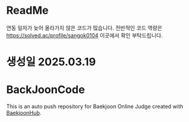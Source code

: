# ReadMe
연동 일자가 늦어 올라가지 않은 코드가 많습니다.
전반적인 코드 역량은 https://solved.ac/profile/sangok0104 이곳에서 확인 부탁드립니다.

# 생성일 2025.03.19

# BackJoonCode
This is an auto push repository for Baekjoon Online Judge created with [BaekjoonHub](https://github.com/BaekjoonHub/BaekjoonHub).
